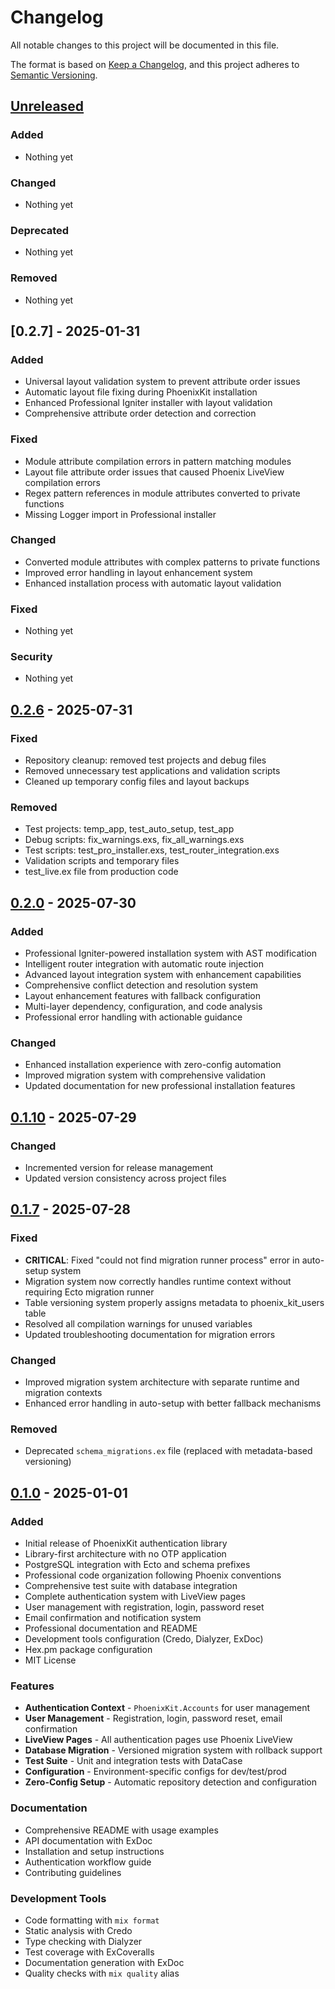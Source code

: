 # Changelog

All notable changes to this project will be documented in this file.

The format is based on [Keep a Changelog](https://keepachangelog.com/en/1.0.0/),
and this project adheres to [Semantic Versioning](https://semver.org/spec/v2.0.0.html).

## [Unreleased]

### Added
- Nothing yet

### Changed
- Nothing yet

### Deprecated
- Nothing yet

### Removed
- Nothing yet

## [0.2.7] - 2025-01-31

### Added
- Universal layout validation system to prevent attribute order issues
- Automatic layout file fixing during PhoenixKit installation
- Enhanced Professional Igniter installer with layout validation
- Comprehensive attribute order detection and correction

### Fixed
- Module attribute compilation errors in pattern matching modules
- Layout file attribute order issues that caused Phoenix LiveView compilation errors
- Regex pattern references in module attributes converted to private functions
- Missing Logger import in Professional installer

### Changed
- Converted module attributes with complex patterns to private functions
- Improved error handling in layout enhancement system
- Enhanced installation process with automatic layout validation

### Fixed
- Nothing yet

### Security
- Nothing yet

## [0.2.6] - 2025-07-31

### Fixed
- Repository cleanup: removed test projects and debug files
- Removed unnecessary test applications and validation scripts
- Cleaned up temporary config files and layout backups

### Removed
- Test projects: temp_app, test_auto_setup, test_app
- Debug scripts: fix_warnings.exs, fix_all_warnings.exs
- Test scripts: test_pro_installer.exs, test_router_integration.exs
- Validation scripts and temporary files
- test_live.ex file from production code

## [0.2.0] - 2025-07-30

### Added
- Professional Igniter-powered installation system with AST modification
- Intelligent router integration with automatic route injection
- Advanced layout integration system with enhancement capabilities
- Comprehensive conflict detection and resolution system
- Layout enhancement features with fallback configuration
- Multi-layer dependency, configuration, and code analysis
- Professional error handling with actionable guidance

### Changed
- Enhanced installation experience with zero-config automation
- Improved migration system with comprehensive validation
- Updated documentation for new professional installation features

## [0.1.10] - 2025-07-29

### Changed
- Incremented version for release management
- Updated version consistency across project files

## [0.1.7] - 2025-07-28

### Fixed
- **CRITICAL**: Fixed "could not find migration runner process" error in auto-setup system
- Migration system now correctly handles runtime context without requiring Ecto migration runner
- Table versioning system properly assigns metadata to phoenix_kit_users table
- Resolved all compilation warnings for unused variables
- Updated troubleshooting documentation for migration errors

### Changed
- Improved migration system architecture with separate runtime and migration contexts
- Enhanced error handling in auto-setup with better fallback mechanisms

### Removed
- Deprecated `schema_migrations.ex` file (replaced with metadata-based versioning)

## [0.1.0] - 2025-01-01

### Added
- Initial release of PhoenixKit authentication library
- Library-first architecture with no OTP application
- PostgreSQL integration with Ecto and schema prefixes
- Professional code organization following Phoenix conventions
- Comprehensive test suite with database integration
- Complete authentication system with LiveView pages
- User management with registration, login, password reset
- Email confirmation and notification system
- Professional documentation and README
- Development tools configuration (Credo, Dialyzer, ExDoc)
- Hex.pm package configuration
- MIT License

### Features
- **Authentication Context** - `PhoenixKit.Accounts` for user management
- **User Management** - Registration, login, password reset, email confirmation
- **LiveView Pages** - All authentication pages use Phoenix LiveView
- **Database Migration** - Versioned migration system with rollback support
- **Test Suite** - Unit and integration tests with DataCase
- **Configuration** - Environment-specific configs for dev/test/prod
- **Zero-Config Setup** - Automatic repository detection and configuration

### Documentation
- Comprehensive README with usage examples
- API documentation with ExDoc
- Installation and setup instructions
- Authentication workflow guide
- Contributing guidelines

### Development Tools
- Code formatting with `mix format`
- Static analysis with Credo
- Type checking with Dialyzer
- Test coverage with ExCoveralls
- Documentation generation with ExDoc
- Quality checks with `mix quality` alias

[Unreleased]: https://github.com/BeamLabEU/phoenixkit/compare/v0.2.6...HEAD
[0.2.6]: https://github.com/BeamLabEU/phoenixkit/compare/v0.2.0...v0.2.6
[0.2.0]: https://github.com/BeamLabEU/phoenixkit/compare/v0.1.10...v0.2.0
[0.1.10]: https://github.com/BeamLabEU/phoenixkit/compare/v0.1.7...v0.1.10
[0.1.7]: https://github.com/BeamLabEU/phoenixkit/compare/v0.1.0...v0.1.7
[0.1.0]: https://github.com/BeamLabEU/phoenixkit/releases/tag/v0.1.0